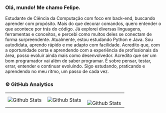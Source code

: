 
### Olá, mundo! Me chamo Felipe.

Estudante de Ciência da Computação com foco em back-end, buscando aprender com propósito. Mais do que decorar comandos, quero entender o que acontece por trás do código.
Já explorei diversas linguagens, ferramentas e conceitos, e percebi como muitos deles se conectam de forma surpreendente. Atualmente, estou estudando Python e Java.
Sou autodidata, aprendo rápido e me adapto com facilidade. Acredito que, com a oportunidade certa e aprendendo com a experiência de profissionais da área, posso evoluir ainda mais como desenvolvedor.
Acredito que ser um bom programador vai além de saber programar. É sobre pensar, testar, errar, entender e continuar evoluindo. Sigo estudando, praticando e aprendendo no meu ritmo, um passo de cada vez.

### ⚙️ GitHub Analytics

<table>
  <tr>
    <td>
      <img
        align="left"
        src="https://github-readme-stats.vercel.app/api?username=FelipePacheco2&theme=dark&hide_border=false&include_all_commits=true"
        alt="Github Stats"
      />
    </td>
    <td>
      <img
        align="left"
        src="https://github-readme-stats.vercel.app/api/top-langs/?username=FelipePacheco2&theme=dark&hide_border=false&include_all_commits=true&count_private=true&layout=compact"
        alt="Github Stats"
      />
    </td>
    <td>
      <br />
      <img
        align="left"
        src="https://github-readme-streak-stats.herokuapp.com/?user=FelipePacheco2&theme=dark&hide_border=false"
        alt="Github Stats"
      />
    </td>
  </tr>
</table>
